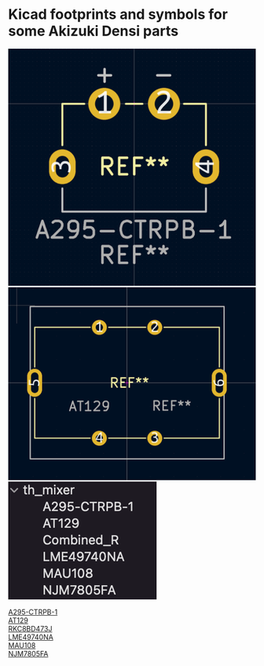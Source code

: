 # Kicad footprints and symbols for  some Akizuki Densi parts

![](img/type-c.png)  
![](img/at129.png)  
![](img/symbols.png)  
  
[A295-CTRPB-1](https://akizukidenshi.com/catalog/g/gC-16895/)  
[AT129](https://akizukidenshi.com/catalog/g/gP-14522/)  
[RKC8BD473J](https://akizukidenshi.com/catalog/g/gR-13726/)  
[LME49740NA](https://akizukidenshi.com/catalog/g/gI-03685/)  
[MAU108](https://akizukidenshi.com/catalog/g/gM-04134/)  
[NJM7805FA](https://akizukidenshi.com/catalog/g/gI-08678/)  
